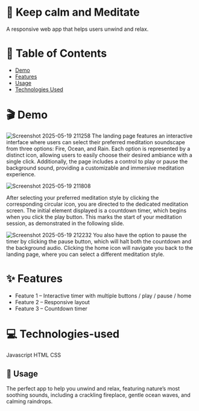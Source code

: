 # 🚀 Keep calm and Meditate

A responsive web app that helps users unwind and relax.

# 📖 Table of Contents

- [Demo](#demo)
- [Features](#features)
- [Usage](#usage)
- [Technologies Used](#technologies-used)

# 🎬 Demo

![Screenshot 2025-05-19 211258](https://github.com/user-attachments/assets/511a0b01-53b2-4f96-bcc2-67653ab6570c)
The landing page features an interactive interface where users can select their preferred meditation soundscape from three options:
Fire, Ocean, and Rain.
Each option is represented by a distinct icon, allowing users to easily choose their desired ambiance with a single click.
Additionally, the page includes a control to play or pause the background sound, providing a customizable and immersive meditation experience.

![Screenshot 2025-05-19 211808](https://github.com/user-attachments/assets/85f56063-ddb3-4c69-93bc-494757a42ff2)

After selecting your preferred meditation style by clicking the corresponding circular icon, you are directed to the dedicated meditation screen.
The initial element displayed is a countdown timer, which begins when you click the play button.
This marks the start of your meditation session, as demonstrated in the following slide.

![Screenshot 2025-05-19 212232](https://github.com/user-attachments/assets/77ca8ed8-0c40-4db4-9087-7d9c8d3ee1f8)
You also have the option to pause the timer by clicking the pause button, which will halt both the countdown and the background audio.
Clicking the home icon will navigate you back to the landing page, where you can select a different meditation style.

# ✨ Features

- Feature 1 – Interactive timer with multiple buttons / play / pause / home
- Feature 2 – Responsive layout
- Feature 3 – Countdown timer

# 💻 Technologies-used

Javascript
HTML
CSS

## 📝 Usage

The perfect app to help you unwind and relax, featuring nature’s most soothing sounds, including a crackling fireplace, gentle ocean waves, and calming raindrops.
